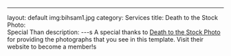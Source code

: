 ---
layout: default
img:bihsam1.jpg
category: Services
title: Death to the Stock Photo:<br>Special Than
description: 
---s
  A special thanks to [Death to the Stock Photo](http://join.deathtothestockphoto.com/) for providing the photographs that you see in this template.  Visit their website to become a member!s
